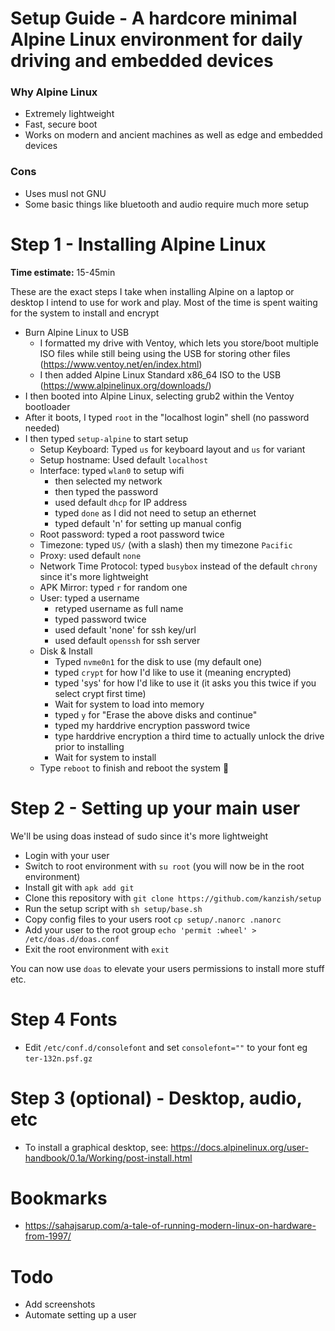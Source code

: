 # Setup Guide - A hardcore minimal Alpine Linux environment for daily driving and embedded devices

### Why Alpine Linux
- Extremely lightweight
- Fast, secure boot
- Works on modern and ancient machines as well as edge and embedded devices

### Cons
- Uses musl not GNU
- Some basic things like bluetooth and audio require much more setup

# Step 1 - Installing Alpine Linux
**Time estimate:** 15-45min

These are the exact steps I take when installing Alpine on a laptop or desktop I intend to use for work and play. Most of the time is spent waiting for the system to install and encrypt

- Burn Alpine Linux to USB
  - I formatted my drive with Ventoy, which lets you store/boot multiple ISO files while still being using the USB for storing other files (https://www.ventoy.net/en/index.html)
  - I then added Alpine Linux Standard x86_64 ISO to the USB (https://www.alpinelinux.org/downloads/)
- I then booted into Alpine Linux, selecting grub2 within the Ventoy bootloader
- After it boots, I typed `root` in the "localhost login" shell (no password needed)
- I then typed `setup-alpine` to start setup
  - Setup Keyboard: Typed `us` for keyboard layout and `us` for variant
  - Setup hostname: Used default `localhost`
  - Interface: typed `wlan0` to setup wifi
    - then selected my network
    - then typed the password
    - used default `dhcp` for IP address
    - typed `done` as I did not need to setup an ethernet
    - typed default 'n' for setting up manual config
  - Root password: typed a root password twice
  - Timezone: typed `US/` (with a slash) then my timezone `Pacific`
  - Proxy: used default `none`
  - Network Time Protocol: typed `busybox` instead of the default `chrony` since it's more lightweight
  - APK Mirror: typed `r` for random one
  - User: typed a username
    - retyped username as full name
    - typed password twice
    - used default 'none' for ssh key/url
    - used default `openssh` for ssh server
  - Disk & Install
    - Typed `nvme0n1` for the disk to use (my default one)
    - typed `crypt` for how I'd like to use it (meaning encrypted)
    - typed 'sys' for how I'd like to use it (it asks you this twice if you select crypt first time)
    - Wait for system to load into memory
    - typed `y` for "Erase the above disks and continue"
    - typed my harddrive encryption password twice
    - type harddrive encryption a third time to actually unlock the drive prior to installing
    - Wait for system to install
  - Type `reboot` to finish and reboot the system 🎉

# Step 2 - Setting up your main user
We'll be using doas instead of sudo since it's more lightweight

- Login with your user
- Switch to root environment with `su root` (you will now be in the root environment)
- Install git with `apk add git`
- Clone this repository with `git clone https://github.com/kanzish/setup`
- Run the setup script with `sh setup/base.sh`
- Copy config files to your users root `cp setup/.nanorc .nanorc`
- Add your user to the root group `echo 'permit :wheel' > /etc/doas.d/doas.conf`
- Exit the root environment with `exit`

You can now use `doas` to elevate your users permissions to install more stuff etc.

# Step 4 Fonts
- Edit `/etc/conf.d/consolefont` and set `consolefont=""` to your font eg `ter-132n.psf.gz`

# Step 3 (optional) - Desktop, audio, etc
- To install a graphical desktop, see: https://docs.alpinelinux.org/user-handbook/0.1a/Working/post-install.html

# Bookmarks
- https://sahajsarup.com/a-tale-of-running-modern-linux-on-hardware-from-1997/

# Todo
- Add screenshots
- Automate setting up a user
